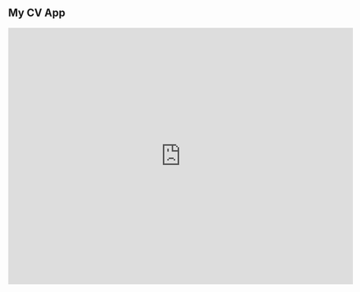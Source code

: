 ## My CV App

<iframe src="https://docs.google.com/forms/d/e/1FAIpQLScNfheW2tN7gaWGWRTUknE7RiHPlpip9QCFKje_cREdiF_Xlg/viewform?embedded=true" width="700" height="520" frameborder="0" marginheight="0" marginwidth="0">Chargement…</iframe>